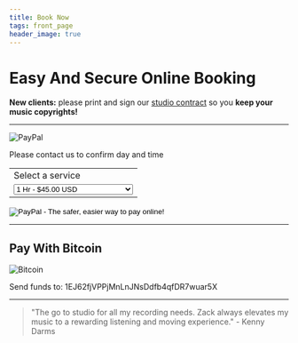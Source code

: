 ```yaml
---
title: Book Now
tags: front_page
header_image: true
---
```


# Easy And Secure Online Booking

__New clients:__ please print and sign our [studio contract](https://drive.google.com/open?id=1OmHeDUXNDBJPS11if4b4sXfqMpehpwqW "Studio Contract") so you __keep your music copyrights!__

<!-- Start Square Appointments Embed Code --><script src='https://squareup.com/appointments/buyer/widget/52758083-5a1a-4b2d-a710-6687d1641594/8GNV6PJ8WK7YH.js'></script><!-- End Square Appointments EmbedCode -->

- - -

<img src="https://www.paypalobjects.com/webstatic/en_US/i/buttons/PP_logo_h_200x51.png" alt="PayPal" />

Please contact us to confirm day and time

<form action="https://www.paypal.com/cgi-bin/webscr" method="post" target="_top">
<input type="hidden" name="cmd" value="_s-xclick">
<input type="hidden" name="hosted_button_id" value="RDVYGAQDRFAM6">
<table>
<tr><td><input type="hidden" name="on0" value="Select  a service">Select  a service</td></tr><tr><td><select name="os0">
	<option value="1 Hr -">1 Hr - $45.00 USD</option>
	<option value="2 Hrs -">2 Hrs - $90.00 USD</option>
	<option value="3 Hrs -">3 Hrs - $135.00 USD</option>
	<option value="4 Hrs -">4 Hrs - $180.00 USD</option>
	<option value="10 Hrs -">10 Hrs - $400.00 USD</option>
	<option value="Inst Mix+Master -">Inst Mix+Master - $80.00 USD</option>
	<option value="Multi Mix+Master -">Multi Mix+Master - $130.00 USD</option>
	<option value="Master Only -">Master Only - $30.00 USD</option>
</select> </td></tr>
</table>
<input type="hidden" name="currency_code" value="USD">
<input type="image" src="https://www.paypalobjects.com/en_US/i/btn/btn_buynowCC_LG.gif" border="0" name="submit" alt="PayPal - The safer, easier way to pay online!">
<img alt="" border="0" src="https://www.paypalobjects.com/en_US/i/scr/pixel.gif" width="1" height="1">
</form>

- - -

## Pay With Bitcoin

<img src="https://en.bitcoin.it/w/images/en/thumb/2/29/BC_Logo_.png/128px-BC_Logo_.png" alt="Bitcoin" />

Send funds to: 1EJ62fjVPPjMnLnJNsDdfb4qfDR7wuar5X

- - -

<blockquote>"The go to studio for all my recording needs.  Zack always elevates my music to a rewarding listening and moving experience." - Kenny Darms</blockquote>